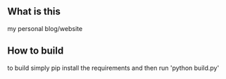 ## What is this

my personal blog/website

## How to build

to build simply pip install the requirements and then run 'python build.py'
